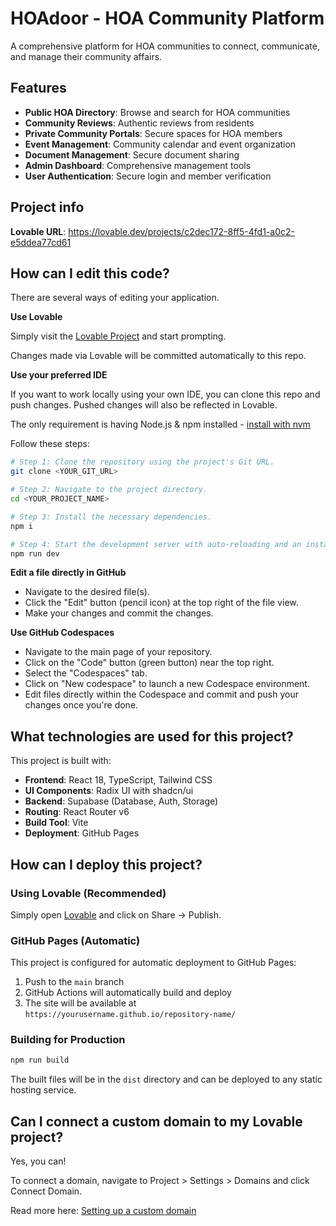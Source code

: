 # HOAdoor - HOA Community Platform

A comprehensive platform for HOA communities to connect, communicate, and manage their community affairs.

## Features

- **Public HOA Directory**: Browse and search for HOA communities
- **Community Reviews**: Authentic reviews from residents
- **Private Community Portals**: Secure spaces for HOA members
- **Event Management**: Community calendar and event organization
- **Document Management**: Secure document sharing
- **Admin Dashboard**: Comprehensive management tools
- **User Authentication**: Secure login and member verification

## Project info

**Lovable URL**: https://lovable.dev/projects/c2dec172-8ff5-4fd1-a0c2-e5ddea77cd61

## How can I edit this code?

There are several ways of editing your application.

**Use Lovable**

Simply visit the [Lovable Project](https://lovable.dev/projects/c2dec172-8ff5-4fd1-a0c2-e5ddea77cd61) and start prompting.

Changes made via Lovable will be committed automatically to this repo.

**Use your preferred IDE**

If you want to work locally using your own IDE, you can clone this repo and push changes. Pushed changes will also be reflected in Lovable.

The only requirement is having Node.js & npm installed - [install with nvm](https://github.com/nvm-sh/nvm#installing-and-updating)

Follow these steps:

```sh
# Step 1: Clone the repository using the project's Git URL.
git clone <YOUR_GIT_URL>

# Step 2: Navigate to the project directory.
cd <YOUR_PROJECT_NAME>

# Step 3: Install the necessary dependencies.
npm i

# Step 4: Start the development server with auto-reloading and an instant preview.
npm run dev
```

**Edit a file directly in GitHub**

- Navigate to the desired file(s).
- Click the "Edit" button (pencil icon) at the top right of the file view.
- Make your changes and commit the changes.

**Use GitHub Codespaces**

- Navigate to the main page of your repository.
- Click on the "Code" button (green button) near the top right.
- Select the "Codespaces" tab.
- Click on "New codespace" to launch a new Codespace environment.
- Edit files directly within the Codespace and commit and push your changes once you're done.

## What technologies are used for this project?

This project is built with:

- **Frontend**: React 18, TypeScript, Tailwind CSS
- **UI Components**: Radix UI with shadcn/ui
- **Backend**: Supabase (Database, Auth, Storage)
- **Routing**: React Router v6
- **Build Tool**: Vite
- **Deployment**: GitHub Pages

## How can I deploy this project?

### Using Lovable (Recommended)

Simply open [Lovable](https://lovable.dev/projects/c2dec172-8ff5-4fd1-a0c2-e5ddea77cd61) and click on Share -> Publish.

### GitHub Pages (Automatic)

This project is configured for automatic deployment to GitHub Pages:

1. Push to the `main` branch
2. GitHub Actions will automatically build and deploy
3. The site will be available at `https://yourusername.github.io/repository-name/`

### Building for Production

```bash
npm run build
```

The built files will be in the `dist` directory and can be deployed to any static hosting service.

## Can I connect a custom domain to my Lovable project?

Yes, you can!

To connect a domain, navigate to Project > Settings > Domains and click Connect Domain.

Read more here: [Setting up a custom domain](https://docs.lovable.dev/features/custom-domain#custom-domain)
